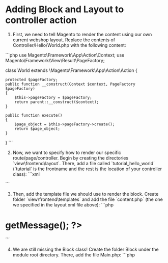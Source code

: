 # Adding Block and Layout to controller action

1) First, we need to tell Magento to render the content using our own current webshop layout. Replace the contents of Controller/Hello/World.php with the following content:

´´´php
use Magento\Framework\App\Action\Context;
use Magento\Framework\View\Result\PageFactory;

class World extends \Magento\Framework\App\Action\Action {

    protected $pageFactory;
    public function __construct(Context $context, PageFactory $pageFactory)
    {
        $this->pageFactory = $pageFactory;
        return parent::__construct($context);
    }

    public function execute()
    {
        $page_object = $this->pageFactory->create();
        return $page_object;
    }

}
´´´

2) Now, we want to specify how to render our specific route/page/controller. Begin by creating the directories ´view\frontend\layout´. There, add a file called ´tutorial_hello_world´ (´tutorial´ is the frontname and the rest is the location of your controller class):
´´´xml
<?xml version="1.0"?>
<page xmlns:xsi="http://www.w3.org/2001/XMLSchema-instance" layout="1column" xsi:noNamespaceSchemaLocation="../../../../../../../lib/internal/Magento/Framework/View/Layout/etc/page_configuration.xsd">
    <referenceBlock name="content">
        <block
            template="content.phtml"
            class="Oskarlind\Tutorial\Block\Main"
            name="oskarlind_tutorial_hello_world"/>
    </referenceBlock>
</page>
´´´

3) Then, add the template file we should use to render the block. Create folder ´view\frontend\templates´ and add the file ´content.php´ (the one we specified in the layout xml file above):
´´´php
<h1><?php echo $this->getMessage(); ?></h1>
´´´

4) We are still missing the Block class! Create the folder Block under the module root directory. There, add the file Main.php:
´´´php
<?php

namespace Oskarlind\Tutorial\Block;

use Magento\Framework\View\Element\Template;

class Main extends Template {

    protected function _prepareLayout()
    {

    }

    public function getMessage() {
        return "Hello from Block class!";
    }

}
´´´

5) Flush the cache (´php magento cache:clean´ or through admin), and remove your vendor directory from ´/var/generation´ (i.e. ´Oskarlind´). The ´var/generation´ directory contains pre-generated php-classes, so they need to be refreshed. 
